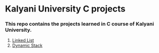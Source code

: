 # Kalyani University C projects
### This repo contains the projects learned in C course of Kalyani University.

1. [Linked List](https://github.com/mouli-dutta/KU-C-Projects/tree/master/LinkedList)
2. [Dynamic Stack](https://github.com/mouli-dutta/KU-C-Projects/tree/master/DynamicStack)
